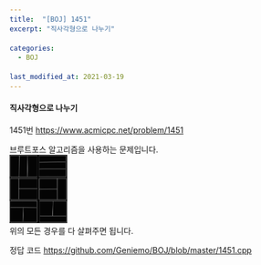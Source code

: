 ```yaml
---
title:  "[BOJ] 1451"
excerpt: "직사각형으로 나누기"

categories:
  - BOJ

last_modified_at: 2021-03-19
---
```


#### 직사각형으로 나누기

1451번 <https://www.acmicpc.net/problem/1451>

브루트포스 알고리즘을 사용하는 문제입니다.<br>
<img src = "/assets/images/boj/1451.jpg" width = "20%" height = "20%"><br>
위의 모든 경우를 다 살펴주면 됩니다.

정답 코드 <https://github.com/Geniemo/BOJ/blob/master/1451.cpp>